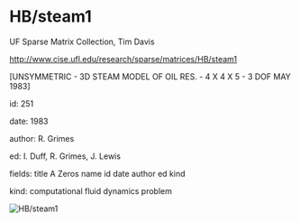 # HB/steam1

 UF Sparse Matrix Collection, Tim Davis

 http://www.cise.ufl.edu/research/sparse/matrices/HB/steam1

 [UNSYMMETRIC - 3D STEAM MODEL OF OIL RES. - 4 X 4 X 5 - 3 DOF  MAY 1983]

 id: 251

 date: 1983

 author: R. Grimes

 ed: I. Duff, R. Grimes, J. Lewis

 fields: title A Zeros name id date author ed kind

 kind: computational fluid dynamics problem

![HB/steam1](http://www2.research.att.com/~yifanhu/GALLERY/GRAPHS/GIF_SMALL/HB@steam1.gif)